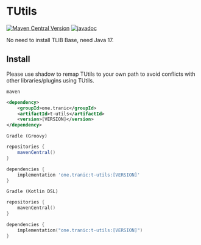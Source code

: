# TUtils

[![Maven Central Version](https://img.shields.io/maven-central/v/one.tranic/t-utils)](https://central.sonatype.com/artifact/one.tranic/t-utils)
[![javadoc](https://javadoc.io/badge2/one.tranic/t-utils/javadoc.svg)](https://javadoc.io/doc/one.tranic/t-utils)

No need to install TLIB Base, need Java 17.

## Install
Please use shadow to remap TUtils to your own path to avoid conflicts with other libraries/plugins using TUtils.

`maven`

```xml
<dependency>
    <groupId>one.tranic</groupId>
    <artifactId>t-utils</artifactId>
    <version>[VERSION]</version>
</dependency>
```

`Gradle (Groovy)`
```groovy
repositories {
    mavenCentral()
}

dependencies {
    implementation 'one.tranic:t-utils:[VERSION]'
}
```

`Gradle (Kotlin DSL)`
```kotlin
repositories {
    mavenCentral()
}

dependencies {
    implementation("one.tranic:t-utils:[VERSION]")
}
```